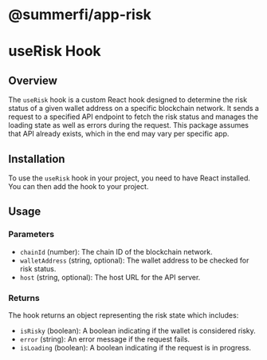 # @summerfi/app-risk

# useRisk Hook

## Overview

The `useRisk` hook is a custom React hook designed to determine the risk status of a given wallet address on a specific blockchain network. It sends a request to a specified API endpoint to fetch the risk status and manages the loading state as well as errors during the request.
This package assumes that API already exists, which in the end may vary per specific app.

## Installation

To use the `useRisk` hook in your project, you need to have React installed. You can then add the hook to your project.

## Usage

### Parameters

- `chainId` (number): The chain ID of the blockchain network.
- `walletAddress` (string, optional): The wallet address to be checked for risk status.
- `host` (string, optional): The host URL for the API server.

### Returns

The hook returns an object representing the risk state which includes:
- `isRisky` (boolean): A boolean indicating if the wallet is considered risky.
- `error` (string): An error message if the request fails.
- `isLoading` (boolean): A boolean indicating if the request is in progress.
